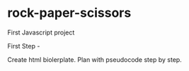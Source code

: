 # rock-paper-scissors
First Javascript project

First Step - 

Create html biolerplate. Plan with pseudocode step by step.
